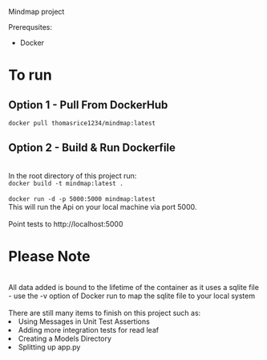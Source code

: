 Mindmap project

Prerequsites:
   - Docker

<h1>To run</h1>
<h2>Option 1 - Pull From DockerHub</h2>
<code>docker pull thomasrice1234/mindmap:latest</code>

<h2>Option 2 - Build & Run Dockerfile</h2>
<br>In the root directory of this project run:</br>
  <code>docker build -t mindmap:latest .</code>
  <br></br>
  <code>docker run -d -p 5000:5000 mindmap:latest</code>
<br>This will run the Api on your local machine via port 5000.</br>
<br>Point tests to http://localhost:5000</br>

<h1>Please Note</h1>
<br> All data added is bound to the lifetime of the container as it uses a sqlite file - use the -v option of Docker run to map the sqlite file to your local system</br>
<br>There are still many items to finish on this project such as:</br>
<li>Using Messages in Unit Test Assertions</li>
<li>Adding more integration tests for read leaf</li>
<li>Creating a Models Directory</li>
<li>Splitting up app.py</li>

